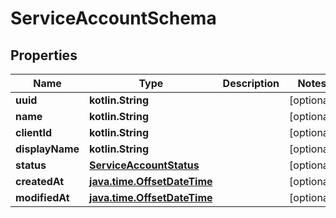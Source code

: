 
# ServiceAccountSchema

## Properties
Name | Type | Description | Notes
------------ | ------------- | ------------- | -------------
**uuid** | **kotlin.String** |  |  [optional]
**name** | **kotlin.String** |  |  [optional]
**clientId** | **kotlin.String** |  |  [optional]
**displayName** | **kotlin.String** |  |  [optional]
**status** | [**ServiceAccountStatus**](ServiceAccountStatus.md) |  |  [optional]
**createdAt** | [**java.time.OffsetDateTime**](java.time.OffsetDateTime.md) |  |  [optional]
**modifiedAt** | [**java.time.OffsetDateTime**](java.time.OffsetDateTime.md) |  |  [optional]



